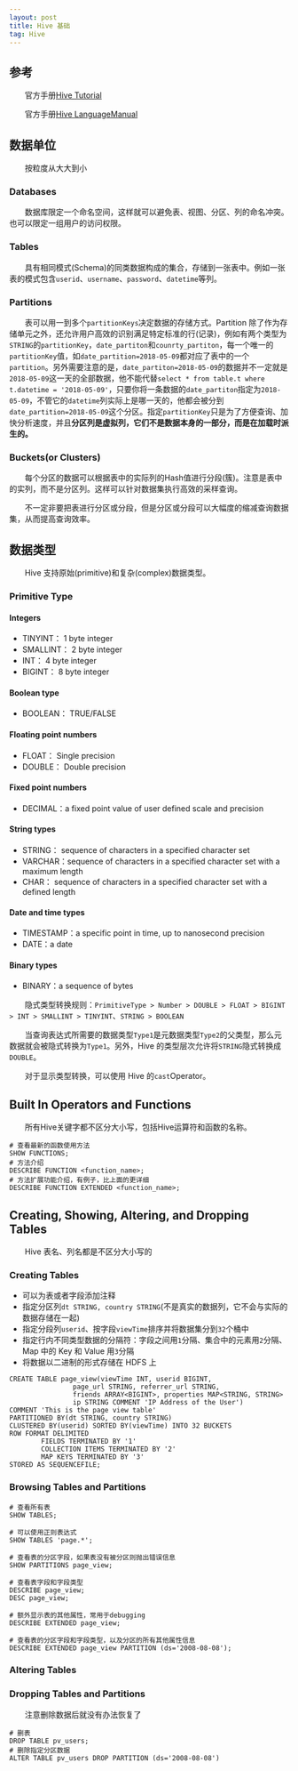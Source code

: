 ```yaml
---
layout: post
title: Hive 基础
tag: Hive
---
```

## 参考
　　官方手册[Hive Tutorial](https://cwiki.apache.org/confluence/display/Hive/Tutorial)

　　官方手册[Hive LanguageManual](https://cwiki.apache.org/confluence/display/Hive/LanguageManual)

## 数据单位
　　按粒度从大大到小
### Databases
　　数据库限定一个命名空间，这样就可以避免表、视图、分区、列的命名冲突。也可以限定一组用户的访问权限。
### Tables
　　具有相同模式(Schema)的同类数据构成的集合，存储到一张表中。例如一张表的模式包含`userid`、`username`、`password`、`datetime`等列。
### Partitions
　　表可以用一到多个`partitionKeys`决定数据的存储方式。Partition 除了作为存储单元之外，还允许用户高效的识别满足特定标准的行(记录)，例如有两个类型为`STRING`的`partitionKey`，`date_partiton`和`counrty_partiton`，每一个唯一的`partitionKey`值，如`date_partition=2018-05-09`都对应了表中的一个`partition`。另外需要注意的是，`date_partiton=2018-05-09`的数据并不一定就是`2018-05-09`这一天的全部数据，他不能代替`select * from table.t where t.datetime = '2018-05-09'`，只要你将一条数据的`date_partiton`指定为`2018-05-09`，不管它的`datetime`列实际上是哪一天的，他都会被分到`date_partition=2018-05-09`这个分区。指定`partitionKey`只是为了方便查询、加快分析速度，并且**分区列是虚拟列，它们不是数据本身的一部分，而是在加载时派生的。**
### Buckets(or Clusters)
　　每个分区的数据可以根据表中的实际列的Hash值进行分段(簇)。注意是表中的实列，而不是分区列。这样可以针对数据集执行高效的采样查询。

　　不一定非要把表进行分区或分段，但是分区或分段可以大幅度的缩减查询数据集，从而提高查询效率。

## 数据类型
　　Hive 支持原始(primitive)和复杂(complex)数据类型。
### Primitive Type

#### Integers
* TINYINT：  1 byte integer
* SMALLINT： 2 byte integer
* INT：      4 byte integer
* BIGINT：   8 byte integer

#### Boolean type
* BOOLEAN：  TRUE/FALSE

#### Floating point numbers
* FLOAT：  Single precision
* DOUBLE： Double precision

#### Fixed point numbers
* DECIMAL：a fixed point value of user defined scale and precision

#### String types
* STRING： sequence of characters in a specified character set
* VARCHAR：sequence of characters in a specified character set with a maximum length
* CHAR：   sequence of characters in a specified character set with a defined length

#### Date and time types
* TIMESTAMP：a specific point in time, up to nanosecond precision
* DATE：a date

#### Binary types
* BINARY：a sequence of bytes

　　隐式类型转换规则：`PrimitiveType > Number > DOUBLE > FLOAT > BIGINT > INT > SMALLINT > TINYINT`、`STRING > BOOLEAN`

　　当查询表达式所需要的数据类型`Type1`是元数据类型`Type2`的父类型，那么元数据就会被隐式转换为`Type1`。另外，Hive 的类型层次允许将`STRING`隐式转换成`DOUBLE`。

　　对于显示类型转换，可以使用 Hive 的`cast`Operator。

## Built In Operators and Functions
　　所有Hive关键字都不区分大小写，包括Hive运算符和函数的名称。

```shell
# 查看最新的函数使用方法
SHOW FUNCTIONS;
# 方法介绍
DESCRIBE FUNCTION <function_name>;
# 方法扩展功能介绍，有例子，比上面的更详细
DESCRIBE FUNCTION EXTENDED <function_name>;
```
## Creating, Showing, Altering, and Dropping Tables
　　Hive 表名、列名都是不区分大小写的
### Creating Tables

* 可以为表或者字段添加注释
* 指定分区列`dt STRING, country STRING`(不是真实的数据列，它不会与实际的数据存储在一起)
* 指定分段列`userid`、按字段`viewTime`排序并将数据集分到`32`个桶中
* 指定行内不同类型数据的分隔符：字段之间用`1`分隔、集合中的元素用`2`分隔、Map 中的 Key 和 Value 用`3`分隔
* 将数据以二进制的形式存储在 HDFS 上

```
CREATE TABLE page_view(viewTime INT, userid BIGINT,
                page_url STRING, referrer_url STRING,
                friends ARRAY<BIGINT>, properties MAP<STRING, STRING>
                ip STRING COMMENT 'IP Address of the User')
COMMENT 'This is the page view table'
PARTITIONED BY(dt STRING, country STRING)
CLUSTERED BY(userid) SORTED BY(viewTime) INTO 32 BUCKETS
ROW FORMAT DELIMITED
        FIELDS TERMINATED BY '1'
        COLLECTION ITEMS TERMINATED BY '2'
        MAP KEYS TERMINATED BY '3'
STORED AS SEQUENCEFILE;
```

### Browsing Tables and Partitions

```
# 查看所有表
SHOW TABLES;

# 可以使用正则表达式
SHOW TABLES 'page.*';

# 查看表的分区字段，如果表没有被分区则抛出错误信息
SHOW PARTITIONS page_view;

# 查看表字段和字段类型
DESCRIBE page_view;
DESC page_view;

# 额外显示表的其他属性，常用于debugging
DESCRIBE EXTENDED page_view;

# 查看表的分区字段和字段类型，以及分区的所有其他属性信息
DESCRIBE EXTENDED page_view PARTITION (ds='2008-08-08');
```

### Altering Tables

### Dropping Tables and Partitions
　　注意删除数据后就没有办法恢复了
```
# 删表
DROP TABLE pv_users;
# 删除指定分区数据
ALTER TABLE pv_users DROP PARTITION (ds='2008-08-08')
```